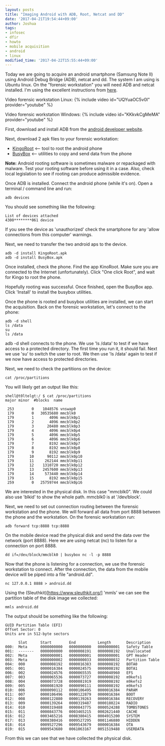 ```yaml
---
layout: posts
title: "Imaging Android with ADB, Root, Netcat and DD"
date: '2017-04-21T19:54:44+09:00'
author: Joshua
tags:
- infosec
- dfir
- howto
- mobile acquisition
- android
- linux
modified_time: '2017-04-22T15:55:44+09:00'
---
```


Today we are going to acquire an android smartphone (Samsung Note II) using Android Debug Bridge (ADB), netcat and dd. The system I am using is Ubuntu linux. On the "forensic workstation" you will need ADB and netcat installed. I'm using the excellent instructions from [here](https://freeandroidforensics.blogspot.kr/2014/08/live-imaging-android-device.html).

Video forensic workstation Linux:
{% include video id="UQYuaOC5v0I" provider="youtube" %}

Video forensic workstation Windows:
{% include video id="KKkvkCgMeMA" provider="youtube" %}

First, download and install ADB from the [android developer website](https://developer.android.com/studio/releases/platform-tools.html#download).

Next, download 2 apk files to your forensic workstation:

 - [KingoRoot](https://root-apk.kingoapp.com/)  <-- tool to root the android phone
 - [BusyBox](http://www.appsapk.com/busybox-app/)  <-- utilities to copy and send data from the phone


**Note:** Android rooting software is sometimes malware or repackaged with malware. Test your rooting software before using it in a case. Also, check local legislation to see if rooting can produce admissible evidence.

Once ADB is installed. Connect the android phone (while it's on). Open a terminal / command line and run:

````
adb devices
````

You should see something like the following:

    List of devices attached
    4300********061	device

If you see the device as 'unauthorized' check the smartphone for any 'allow connections from this computer' warnings.

Next, we need to transfer the two android aps to the device.

````
adb -d install KingoRoot.apk
adb -d install BusyBox.apk
````

Once installed, check the phone. Find the app KinoRoot. Make sure you are connected to the Internet (unfortunately). Click "One click Root", and wait for Kingo to root the phone.

Hopefully rooting was successful. Once finished, open the BusyBox app. Click 'Install' to install the busybox utilities.

Once the phone is rooted and busybox utilities are installed, we can start the acquisition. Back on the forensic workstation, let's connect to the phone:

````
adb -d shell
ls /data
su
ls /data
````

adb -d shell connects to the phone. We use 'ls /data' to test if we have access to a protected directory. The first time you run it, it should fail. Next we use 'su' to switch the user to root. We then use 'ls /data' again to test if we now have access to protected directories.

Next, we need to check the partitions on the device:

````
cat /proc/partitions
````

You will likely get an output like this:

````
shell@t0ltelgt:/ $ cat /proc/partitions
major minor  #blocks  name

 253        0    1048576 vnswap0
 179        0   30535680 mmcblk0
 179        1       4096 mmcblk0p1
 179        2       4096 mmcblk0p2
 179        3      20480 mmcblk0p3
 179        4       4096 mmcblk0p4
 179        5       4096 mmcblk0p5
 179        6       4096 mmcblk0p6
 179        7       8192 mmcblk0p7
 179        8       8192 mmcblk0p8
 179        9       8192 mmcblk0p9
 179       10      90112 mmcblk0p10
 179       11     262144 mmcblk0p11
 179       12    1310720 mmcblk0p12
 179       13    2457600 mmcblk0p13
 179       14     573440 mmcblk0p14
 179       15       8192 mmcblk0p15
 259        0   25759744 mmcblk0p16
````

We are interested in the physical disk. In this case "mmcblk0". We could also use 'blkid' to show the whole path. mmcblk0 is at '/dev/block'.

Next, we need to set out connection routing between the forensic workstation and the phone. We will forward all data from port 8888 between the phone and the workstation. On the forensic workstation run:

````
adb forward tcp:8888 tcp:8888
````

On the mobile device read the physical disk and send the data over the network (port 8888). Here we are using netcat (nc) to listen for a connection on port 8888.

````
dd if=/dev/block/mmcblk0 | busybox nc -l -p 8888
````

Now that the phone is listening for a connection, we use the forensic workstation to connect. After the connection, the data from the mobile device will be piped into a file "android.dd".

````
nc 127.0.0.1 8888 > android.dd
````

Using the (Sleuthkit)[https://www.sleuthkit.org/] 'mmls' we can see the partition table of the disk image we collected:

````
mmls android.dd
````

The output should be something like the following:

````
GUID Partition Table (EFI)
Offset Sector: 0
Units are in 512-byte sectors

      Slot      Start        End          Length       Description
000:  Meta      0000000000   0000000000   0000000001   Safety Table
001:  -------   0000000000   0000008191   0000008192   Unallocated
002:  Meta      0000000001   0000000001   0000000001   GPT Header
003:  Meta      0000000002   0000000033   0000000032   Partition Table
004:  000       0000008192   0000016383   0000008192   BOTA0
005:  001       0000016384   0000024575   0000008192   BOTA1
006:  002       0000024576   0000065535   0000040960   EFS
007:  003       0000065536   0000073727   0000008192   m9kefs1
008:  004       0000073728   0000081919   0000008192   m9kefs2
009:  005       0000081920   0000090111   0000008192   m9kefs3
010:  006       0000090112   0000106495   0000016384   PARAM
011:  007       0000106496   0000122879   0000016384   BOOT
012:  008       0000122880   0000139263   0000016384   RECOVERY
013:  009       0000139264   0000319487   0000180224   RADIO
014:  010       0000319488   0000843775   0000524288   TOMBSTONES
015:  011       0000843776   0003465215   0002621440   CACHE
016:  012       0003465216   0008380415   0004915200   SYSTEM
017:  013       0008380416   0009527295   0001146880   HIDDEN
018:  014       0009527296   0009543679   0000016384   OTA
019:  015       0009543680   0061063167   0051519488   USERDATA

````

From this we can see that we have collected the physical disk.
